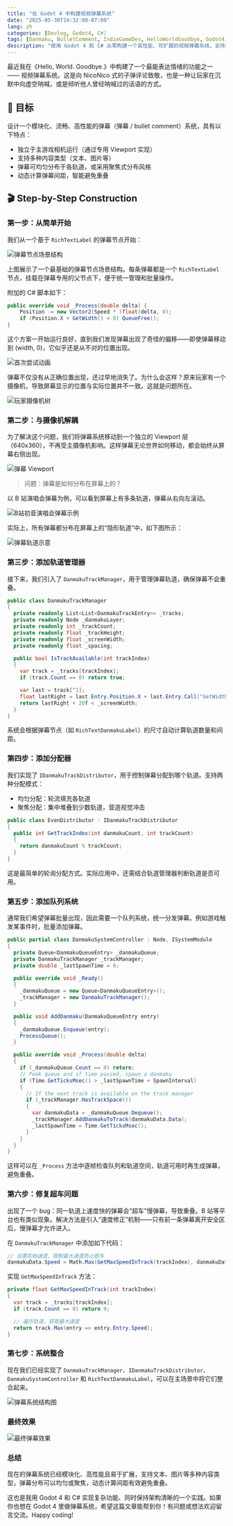 ```yaml
---
title: "在 Godot 4 中构建视频弹幕系统"
date: "2025-05-30T14:32:08-07:00"
lang: zh
categories: [Devlog, Godot4, C#]
tags: [Danmaku, BulletComment, IndieGameDev, HelloWorldGoodbye, Godot4, C#]
description: "使用 Godot 4 和 C# 从零构建一个高性能、可扩展的视频弹幕系统，支持队列调度、轨道分配与速度修正机制，灵感来自 NicoNico 与 Bilibili 弹幕。"
---
```


最近我在《Hello, World. Goodbye.》中构建了一个最能表达情绪的功能之一 —— 视频弹幕系统。这是向 NicoNico 式的子弹评论致敬，也是一种让玩家在沉默中向虚空呐喊，或是倾听他人曾经呐喊过的话语的方式。

## 🎯 目标

设计一个模块化、流畅、高性能的弹幕（弾幕 / bullet comment）系统，具有以下特点：

- 独立于主游戏相机运行（通过专用 Viewport 实现）
- 支持多种内容类型（文本、图片等）
- 弹幕可均匀分布于各轨道，或采用聚焦式分布风格
- 动态计算弹幕间距，智能避免重叠

## 🎬 Step-by-Step Construction

### 第一步：从简单开始

我们从一个基于 `RichTextLabel` 的弹幕节点开始：

![弹幕节点场景结构](./danmaku-scene.png#center)

上图展示了一个最基础的弹幕节点场景结构。每条弹幕都是一个 `RichTextLabel` 节点，挂载在弹幕专用的父节点下，便于统一管理和批量操作。

附加的 C# 脚本如下：

```c#
public override void _Process(double delta) {
    Position -= new Vector2(Speed * (float)delta, 0);
    if (Position.X + GetWidth() < 0) QueueFree();
}
```

这个方案一开始运行良好，直到我们发现弹幕出现了奇怪的偏移——即使弹幕移动到 (width, 0)，它似乎还是从不对的位置出现。

![首次尝试动画](./first-attempt.gif#center)

弹幕不仅没有从正确位置出现，还过早地消失了。为什么会这样？原来玩家有一个摄像机，导致屏幕显示的位置与实际位置并不一致。这就是问题所在。

![玩家摄像机树](./player-camera.png#center)

### 第二步：与摄像机解耦

为了解决这个问题，我们将弹幕系统移动到一个独立的 Viewport 层（640x360），不再受主摄像机影响。这样弹幕无论世界如何移动，都会始终从屏幕右侧出现。

![弹幕 Viewport](./danmaku-viewport.png#center)

> 问题：弹幕是如何分布在屏幕上的？

以 B 站演唱会弹幕为例，可以看到屏幕上有多条轨道，弹幕从右向左滚动。

![B站初音演唱会弹幕示例](./danmaku-example.png#center)

实际上，所有弹幕都分布在屏幕上的“隐形轨道”中，如下图所示：

![弹幕轨道示意](./danmaku-example-track.png#center)

### 第三步：添加轨道管理器

接下来，我们引入了 `DanmakuTrackManager`，用于管理弹幕轨道，确保弹幕不会重叠。

```c#
public class DanmakuTrackManager
{
  private readonly List<List<DanmakuTrackEntry>> _tracks;
  private readonly Node _danmakuLayer;
  private readonly int _trackCount;
  private readonly float _trackHeight;
  private readonly float _screenWidth;
  private readonly float _spacing;

  public bool IsTrackAvailable(int trackIndex)
  {
    var track = _tracks[trackIndex];
    if (track.Count == 0) return true;

    var last = track[^1];
    float lastRight = last.Entry.Position.X + last.Entry.Call("GetWidth").AsSingle();
    return lastRight + 20f < _screenWidth;
  }
}
```

系统会根据弹幕节点（如 `RichTextDanmakuLabel`）的尺寸自动计算轨道数量和间距。

### 第四步：添加分配器

我们实现了 `IDanmakuTrackDistributor`，用于控制弹幕分配到哪个轨道。支持两种分配模式：

- 均匀分配：轮流填充各轨道
- 聚焦分配：集中堆叠到少数轨道，营造视觉冲击

```c#
public class EvenDistributor : IDanmakuTrackDistributor
{
  public int GetTrackIndex(int danmakuCount, int trackCount)
  {
    return danmakuCount % trackCount;
  }
}
```

这是最简单的轮询分配方式。实际应用中，还需结合轨道管理器判断轨道是否可用。

### 第五步：添加队列系统

通常我们希望弹幕批量出现，因此需要一个队列系统，统一分发弹幕。例如游戏触发某事件时，批量添加弹幕。

```c#
public partial class DanmakuSystemController : Node, ISystemModule
{
  private Queue<DanmakuQueueEntry> _danmakuQueue;
  private DanmakuTrackManager _trackManager;
  private double _lastSpawnTime = 0;

  public override void _Ready()
  {
    _danmakuQueue = new Queue<DanmakuQueueEntry>();
    _trackManager = new DanmakuTrackManager();
  }

  public void AddDanmaku(DanmakuQueueEntry entry)
  {
    _danmakuQueue.Enqueue(entry);
    ProcessQueue();
  }

  public override void _Process(double delta)
  {
    if (_danmakuQueue.Count == 0) return;
    // Peek queue and if time passed, spawn a danmaku
    if (Time.GetTicksMsec() > _lastSpawnTime + SpawnInterval)
    {
      // If the next track is available on the track manager
      if (_trackManager.HasTrackSpace())
      {
        var danmakuData = _danmakuQueue.Dequeue();
        _trackManager.AddDanmakuToTrack(danmakuData.Data);
        _lastSpawnTime = Time.GetTicksMsec();
      }
    }
  }
}
```

这样可以在 `_Process` 方法中逐帧检查队列和轨道空间，轨道可用时再生成弹幕，避免重叠。

### 第六步：修复超车问题

出现了一个 bug：同一轨道上速度快的弹幕会“超车”慢弹幕，导致重叠。B 站等平台也有类似现象。解决方法是引入“速度修正”机制——只有前一条弹幕离开安全区后，慢弹幕才允许进入。

在 `DanmakuTrackManager` 中添加如下代码：

```c#
// 设置初始速度，限制最大速度防止超车
danmakuData.Speed = Math.Max(GetMaxSpeedInTrack(trackIndex), danmakuData.Speed);
```

实现 `GetMaxSpeedInTrack` 方法：

```c#
private float GetMaxSpeedInTrack(int trackIndex)
{
  var track = _tracks[trackIndex];
  if (track.Count == 0) return 0;

  // 遍历轨道，获取最大速度
  return track.Max(entry => entry.Entry.Speed);
}
```

### 第七步：系统整合

现在我们已经实现了 `DanmakuTrackManager`、`IDanmakuTrackDistributor`、`DanmakuSystemController` 和 `RichTextDanmakuLabel`，可以在主场景中将它们整合起来。

![弹幕系统结构图](./system-diag.png#center)

### 最终效果

![最终弹幕效果](./final-result.gif#center)

### 总结

现在的弹幕系统已经模块化、高性能且易于扩展，支持文本、图片等多种内容类型，弹幕分布可以均匀或聚焦，动态计算间距有效避免重叠。

这也是我用 Godot 4 和 C# 实现复杂功能、同时保持架构清晰的一个实践。如果你也想在 Godot 4 里做弹幕系统，希望这篇文章能帮到你！有问题或想法欢迎留言交流。Happy coding!
